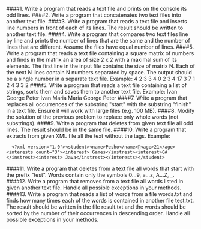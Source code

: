 ####1. Write a program that reads a text file and prints on the console its odd lines.
####2. Write a program that concatenates two text files into another text file.
####3. Write a program that reads a text file and inserts line numbers in front of each of its lines. The result should be written to another text file.
####4. Write a program that compares two text files line by line and prints the number of lines that are the same and the number of lines that are different. Assume the files have equal number of lines.
####5. Write a program that reads a text file containing a square matrix of numbers and finds in the matrix an area of size 2 x 2 with a maximal sum of its elements. The first line in the input file contains the size of matrix N. Each of the next N lines contain N numbers separated by space. The output should be a single number in a separate text file. Example:
4
2 3 3 4
0 2 3 4  		17
3 7 1 2
4 3 3 2
####5. Write a program that reads a text file containing a list of strings, sorts them and saves them to another text file. Example:
  Ivan			George
	Peter			Ivan
	Maria			Maria
	George			Peter
####7. Write a program that replaces all occurrences of the substring "start" with the substring "finish" in a text file. Ensure it will work with large files (e.g. 100 MB).
####8. Modify the solution of the previous problem to replace only whole words (not substrings).
####9. Write a program that deletes from given text file all odd lines. The result should be in the same file.
####10. Write a program that extracts from given XML file all the text without the tags. Example:

      <?xml version="1.0"><student><name>Pesho</name><age>21</age><interests count="3"><interest> Games</instrest><interest>C#</instrest><interest> Java</instrest></interests></student>

####11. Write a program that deletes from a text file all words that start with the prefix "test". Words contain only the symbols 0...9, a...z, A…Z, _.
####12. Write a program that removes from a text file all words listed in given another text file. Handle all possible exceptions in your methods.
####13. Write a program that reads a list of words from a file words.txt and finds how many times each of the words is contained in another file test.txt. The result should be written in the file result.txt and the words should be sorted by the number of their occurrences in descending order. Handle all possible exceptions in your methods.
